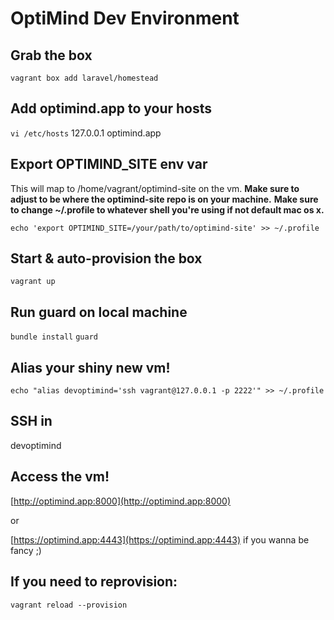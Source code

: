OptiMind Dev Environment 
========================

Grab the box
------------
`vagrant box add laravel/homestead`


Add optimind.app to your hosts
------------------------------
`vi /etc/hosts`
127.0.0.1  optimind.app


Export OPTIMIND_SITE env var 
----------------------------
This will map to /home/vagrant/optimind-site on the vm.
**Make sure to adjust to be where the optimind-site repo is on your machine.**
**Make sure to change ~/.profile to whatever shell you're using if not default mac os x.**

`echo 'export OPTIMIND_SITE=/your/path/to/optimind-site' >> ~/.profile`


Start & auto-provision the box
------------------------------
`vagrant up`


Run guard on local machine
--------------------------
`bundle install`
`guard`

Alias your shiny new vm!
------------------------
`echo "alias devoptimind='ssh vagrant@127.0.0.1 -p 2222'" >> ~/.profile`


SSH in
------
devoptimind


Access the vm!
--------------
[http://optimind.app:8000](http://optimind.app:8000)

or

[https://optimind.app:4443](https://optimind.app:4443) if you wanna be fancy ;)


If you need to reprovision:
---------------------------
`vagrant reload --provision`




